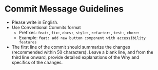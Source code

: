 # Commit Message Guidelines

- Please write in English.
- Use Conventional Commits format
  - Prefixes: `feat:`, `fix:`, `docs:`, `style:`, `refactor:`, `test:`, `chore:`
  - Example: `feat: add new button component with accessibility features`
- The first line of the commit should summarize the changes (recommended within 50 characters). Leave a blank line, and from the third line onward, provide detailed explanations of the Why and specifics of the changes.
